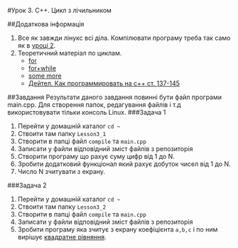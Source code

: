 #Урок 3. C++. Цикл з лічильником

##Додаткова інформація

1. Все як завжди лінукс всі діла. Компілювати програму треба так само як в [уроці 2](https://github.com/shmuga/Lessons/tree/master/lesson2).
2. Теоретичний матеріал по циклам.
    - [for](http://cppstudio.com/post/348/) 
    - [for+while](https://code-live.ru/post/cpp-loops/) 
    - [some more](http://kvodo.ru/urok-5-tsiklyi.html) 
    - [Дейтел. Как программировать на с++ ст. 137-145](http://snilit.tspu.ru/uploads/files/default/c.pdf) 
    

##Завдання
Результати даного завдання повинні бути файл програми main.cpp. Для створення папок, редагування файлів і т.д використовувати тільки консоль Linux.
###Задача 1
1. Перейти у домашній каталог `cd ~`
2. Ствоити там папку `Lesson3_1`
3. Створити в папці файл `compile` та `main.cpp`
4. Записати у файли відповідний зміст файлів з репозиторія 
5. Створити програму що рахує суму цифр від 1 до N.
6. Зробити додатковий функціонал який рахує добуток чисел від 1 до N.
7. Число N зчитувати з екрану.

###Задача 2
1. Перейти у домашній каталог `cd ~`
2. Ствоити там папку `Lesson3_2`
3. Створити в папці файл `compile` та `main.cpp`
4. Записати у файли відповідний зміст файлів з репозиторія 
5. Зробити програму яка зчитує з екрану коефіцієнта `a,b,c` і по ним вирішує  [квадратне рівняння](https://ru.wikipedia.org/wiki/%D0%9A%D0%B2%D0%B0%D0%B4%D1%80%D0%B0%D1%82%D0%BD%D0%BE%D0%B5_%D1%83%D1%80%D0%B0%D0%B2%D0%BD%D0%B5%D0%BD%D0%B8%D0%B5#.D0.9A.D0.BE.D1.80.D0.BD.D0.B8_.D0.BA.D0.B2.D0.B0.D0.B4.D1.80.D0.B0.D1.82.D0.BD.D0.BE.D0.B3.D0.BE_.D1.83.D1.80.D0.B0.D0.B2.D0.BD.D0.B5.D0.BD.D0.B8.D1.8F_.D0.BD.D0.B0_.D0.BC.D0.BD.D0.BE.D0.B6.D0.B5.D1.81.D1.82.D0.B2.D0.B5_.D0.B4.D0.B5.D0.B9.D1.81.D1.82.D0.B2.D0.B8.D1.82.D0.B5.D0.BB.D1.8C.D0.BD.D1.8B.D1.85_.D1.87.D0.B8.D1.81.D0.B5.D0.BB).

